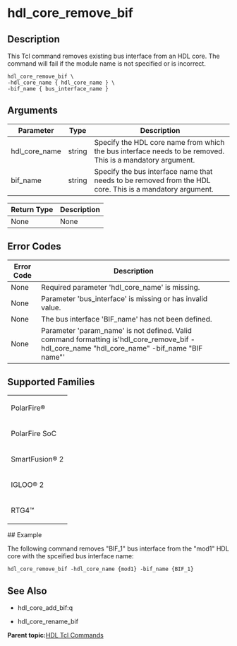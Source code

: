 # hdl\_core\_remove\_bif

## Description

This Tcl command removes existing bus interface from an HDL core. The command will fail if the module name is not specified or is incorrect.

```
hdl_core_remove_bif \
-hdl_core_name { hdl_core_name } \
-bif_name { bus_interface_name }
```

## Arguments

|Parameter|Type|Description|
|---------|----|-----------|
|hdl\_core\_name|string|Specify the HDL core name from which the bus interface needs to be removed. This is a mandatory argument.|
|bif\_name|string|Specify the bus interface name that needs to be removed from the HDL core. This is a mandatory argument.|

|Return Type|Description|
|-----------|-----------|
|None|None|

## Error Codes

|Error Code|Description|
|----------|-----------|
|None|Required parameter 'hdl\_core\_name' is missing.|
|None|Parameter 'bus\_interface' is missing or has invalid value.|
|None|The bus interface 'BIF\_name' has not been defined.|
|None|Parameter 'param\_name' is not defined. Valid command formatting is'hdl\_core\_remove\_bif -hdl\_core\_name "hdl\_core\_name" -bif\_name "BIF name"'|

## Supported Families

<table id="GUID-56F9E300-6CAB-48D0-9D92-B4EC8F62D904"><tbody><tr><td>

PolarFire®

</td></tr><tr><td>

PolarFire SoC

</td></tr><tr><td>

SmartFusion® 2

</td></tr><tr><td>

IGLOO® 2

</td></tr><tr><td>

RTG4™

</td></tr></tbody>
</table>## Example

The following command removes "BIF\_1" bus interface from the "mod1" HDL core with the spceified bus interface name:

```
hdl_core_remove_bif -hdl_core_name {mod1} -bif_name {BIF_1}
```

## See Also

-   hdl\_core\_add\_bif:q

-   hdl\_core\_rename\_bif


**Parent topic:**[HDL Tcl Commands](GUID-3294E455-71CE-460F-8C72-F36BDE261EA4.md)

